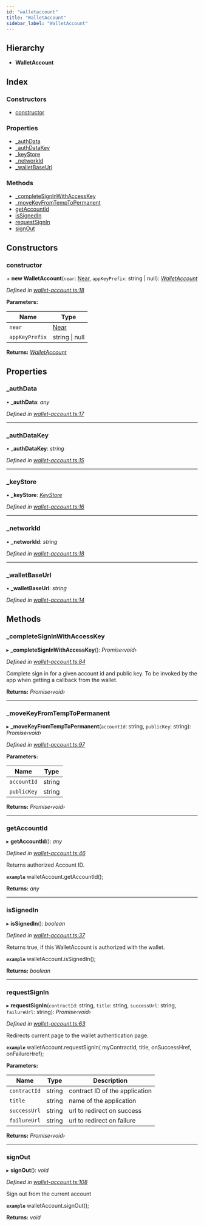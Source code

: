```yaml
---
id: "walletaccount"
title: "WalletAccount"
sidebar_label: "WalletAccount"
---
```


## Hierarchy

* **WalletAccount**

## Index

### Constructors

* [constructor](walletaccount.md#constructor)

### Properties

* [_authData](walletaccount.md#_authdata)
* [_authDataKey](walletaccount.md#_authdatakey)
* [_keyStore](walletaccount.md#_keystore)
* [_networkId](walletaccount.md#_networkid)
* [_walletBaseUrl](walletaccount.md#_walletbaseurl)

### Methods

* [_completeSignInWithAccessKey](walletaccount.md#_completesigninwithaccesskey)
* [_moveKeyFromTempToPermanent](walletaccount.md#_movekeyfromtemptopermanent)
* [getAccountId](walletaccount.md#getaccountid)
* [isSignedIn](walletaccount.md#issignedin)
* [requestSignIn](walletaccount.md#requestsignin)
* [signOut](walletaccount.md#signout)

## Constructors

###  constructor

\+ **new WalletAccount**(`near`: [Near](near.md), `appKeyPrefix`: string | null): *[WalletAccount](walletaccount.md)*

*Defined in [wallet-account.ts:18](https://github.com/near/near-api-js/blob/88ad17d/src.ts/wallet-account.ts#L18)*

**Parameters:**

Name | Type |
------ | ------ |
`near` | [Near](near.md) |
`appKeyPrefix` | string &#124; null |

**Returns:** *[WalletAccount](walletaccount.md)*

## Properties

###  _authData

• **_authData**: *any*

*Defined in [wallet-account.ts:17](https://github.com/near/near-api-js/blob/88ad17d/src.ts/wallet-account.ts#L17)*

___

###  _authDataKey

• **_authDataKey**: *string*

*Defined in [wallet-account.ts:15](https://github.com/near/near-api-js/blob/88ad17d/src.ts/wallet-account.ts#L15)*

___

###  _keyStore

• **_keyStore**: *[KeyStore](keystore.md)*

*Defined in [wallet-account.ts:16](https://github.com/near/near-api-js/blob/88ad17d/src.ts/wallet-account.ts#L16)*

___

###  _networkId

• **_networkId**: *string*

*Defined in [wallet-account.ts:18](https://github.com/near/near-api-js/blob/88ad17d/src.ts/wallet-account.ts#L18)*

___

###  _walletBaseUrl

• **_walletBaseUrl**: *string*

*Defined in [wallet-account.ts:14](https://github.com/near/near-api-js/blob/88ad17d/src.ts/wallet-account.ts#L14)*

## Methods

###  _completeSignInWithAccessKey

▸ **_completeSignInWithAccessKey**(): *Promise‹void›*

*Defined in [wallet-account.ts:84](https://github.com/near/near-api-js/blob/88ad17d/src.ts/wallet-account.ts#L84)*

Complete sign in for a given account id and public key. To be invoked by the app when getting a callback from the wallet.

**Returns:** *Promise‹void›*

___

###  _moveKeyFromTempToPermanent

▸ **_moveKeyFromTempToPermanent**(`accountId`: string, `publicKey`: string): *Promise‹void›*

*Defined in [wallet-account.ts:97](https://github.com/near/near-api-js/blob/88ad17d/src.ts/wallet-account.ts#L97)*

**Parameters:**

Name | Type |
------ | ------ |
`accountId` | string |
`publicKey` | string |

**Returns:** *Promise‹void›*

___

###  getAccountId

▸ **getAccountId**(): *any*

*Defined in [wallet-account.ts:46](https://github.com/near/near-api-js/blob/88ad17d/src.ts/wallet-account.ts#L46)*

Returns authorized Account ID.

**`example`** 
walletAccount.getAccountId();

**Returns:** *any*

___

###  isSignedIn

▸ **isSignedIn**(): *boolean*

*Defined in [wallet-account.ts:37](https://github.com/near/near-api-js/blob/88ad17d/src.ts/wallet-account.ts#L37)*

Returns true, if this WalletAccount is authorized with the wallet.

**`example`** 
walletAccount.isSignedIn();

**Returns:** *boolean*

___

###  requestSignIn

▸ **requestSignIn**(`contractId`: string, `title`: string, `successUrl`: string, `failureUrl`: string): *Promise‹void›*

*Defined in [wallet-account.ts:63](https://github.com/near/near-api-js/blob/88ad17d/src.ts/wallet-account.ts#L63)*

Redirects current page to the wallet authentication page.

**`example`** 
  walletAccount.requestSignIn(
    myContractId,
    title,
    onSuccessHref,
    onFailureHref);

**Parameters:**

Name | Type | Description |
------ | ------ | ------ |
`contractId` | string | contract ID of the application |
`title` | string | name of the application |
`successUrl` | string | url to redirect on success |
`failureUrl` | string | url to redirect on failure |

**Returns:** *Promise‹void›*

___

###  signOut

▸ **signOut**(): *void*

*Defined in [wallet-account.ts:108](https://github.com/near/near-api-js/blob/88ad17d/src.ts/wallet-account.ts#L108)*

Sign out from the current account

**`example`** 
walletAccount.signOut();

**Returns:** *void*
